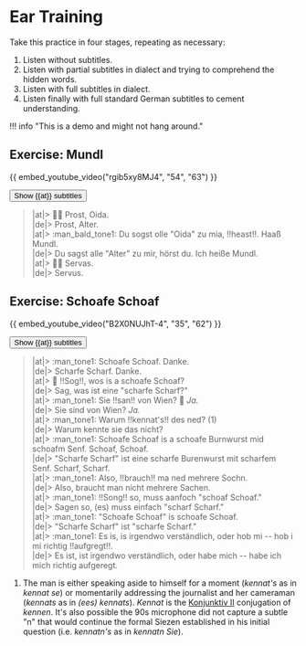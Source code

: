 # Ear Training

Take this practice in four stages, repeating as necessary:

1. Listen without subtitles.
2. Listen with partial subtitles in dialect and trying to comprehend the hidden words.
3. Listen with full subtitles in dialect.
4. Listen finally with full standard German subtitles to cement understanding.

!!! info "This is a demo and might not hang around."

<style>
.spoiler {
    background-color: gray;
    color: transparent;
    user-select: none;
}

.spoiler:hover {
    background-color: inherit;
    color: inherit;
}

span[lang="at"] {
    display: none;
}

span[lang="de"] {
    display: none;
    font-size: .83em;
    /* line-height: 0.5em; */
    vertical-align: baseline;
    position: relative;
    top: -0.4em;
}
</style>

<script>
function revealSelector(selector) {
    var list = document.querySelectorAll(selector);
    for (var i=0, element; element = list[i]; i++) {
        element.style.display="inline";
        element.style.backgroundColor="inherit";
        element.style.color="inherit";
    }
}

function iterButton(button) {
    if (!button.getAttribute("state")) {
        revealSelector('span[lang="at"]');
        button.innerHTML = 'Show <img alt="🇩🇪" class="twemoji" src="https://cdn.jsdelivr.net/gh/jdecked/twemoji@15.0.3/assets/svg/1f1e9-1f1ea.svg" title="Standard German"> subtitles';
        button.setAttribute("state", "1");
    } else if (button.getAttribute("state") === "1") {
        revealSelector('span[lang="de"]');
        button.textContent = 'Show spoilers';
        button.setAttribute("state", "2");
    } else if (button.getAttribute("state") === "2") {
        revealSelector('.spoiler');
        button.textContent = 'Done';
        button.setAttribute("state", "3");
    }
}
</script>

## Exercise: Mundl

{{ embed_youtube_video("rgib5xy8MJ4", "54", "63") }}

<button class="md-button" onclick="iterButton(this)">Show {{at}} subtitles</button>

> |at|> :factory_worker: Prost, Oida.  
> |de|> Prost, Alter.  
> |at|> :man_bald_tone1: Du sogst olle "Oida" zu mia, !!heast!!. Haaß Mundl.  
> |de|> Du sagst alle "Alter" zu mir, hörst du. Ich heiße Mundl.  
> |at|> :factory_worker: Servas.  
> |de|> Servus.  

## Exercise: Schoafe Schoaf

{{ embed_youtube_video("B2X0NUJhT-4", "35", "62") }}

<button class="md-button" onclick="iterButton(this)">Show {{at}} subtitles</button>

<!-- why markdown="1"? https://stackoverflow.com/questions/47165449/use-static-html-in-mkdocs -->
<div class="annotate" markdown="1">

> |at|> :man_tone1: Schoafe Schoaf. Danke.  
> |de|> Scharfe Scharf. Danke.  
> |at|> :woman: !!Sog!!, wos is a schoafe Schoaf?  
> |de|> Sag, was ist eine "scharfe Scharf?"  
> |at|> :man_tone1: Sie !!san!! von Wien? :woman: _Ja._  
> |de|> Sie sind von Wien? _Ja._  
> |at|> :man_tone1: Warum !!kennat's!! des ned? (1)  
> |de|> Warum kennte sie das nicht?  
> |at|> :man_tone1: Schoafe Schoaf is a schoafe Burnwurst mid schoafm Senf. Schoaf, Schoaf.  
> |de|> "Scharfe Scharf" ist eine scharfe Burenwurst mit scharfem Senf. Scharf, Scharf.  
> |at|> :man_tone1: Also, !!brauch!! ma ned mehrere Sochn.  
> |de|> Also, braucht man nicht mehrere Sachen.  
> |at|> :man_tone1: !!Song!! so, muss aanfoch "schoaf Schoaf."  
> |de|> Sagen so, (es) muss einfach "scharf Scharf."  
> |at|> :man_tone1: "Schoafe Schoaf" is schoafe Schoaf.  
> |de|> "Scharfe Scharf" ist "scharfe Scharf."  
> |at|> :man_tone1: Es is, is irgendwo verständlich, oder hob mi -- hob i mi richtig !!aufgregt!!.  
> |de|> Es ist, ist irgendwo verständlich, oder habe mich -- habe ich mich richtig aufgeregt.  

</div>

1. The man is either speaking aside to himself for a moment (_kennat's_ as in _kennat se_) or momentarily addressing the journalist and her cameraman (_kennats_ as in _(ees) kennats_). _Kennat_ is the [Konjunktiv II](subjunctive-mood.md#-at-inflections) conjugation of _kennen_. It's also possible the 90s microphone did not capture a subtle "n" that would continue the formal Siezen established in his initial question (i.e. _kennatn's_ as in _kennatn Sie_).
